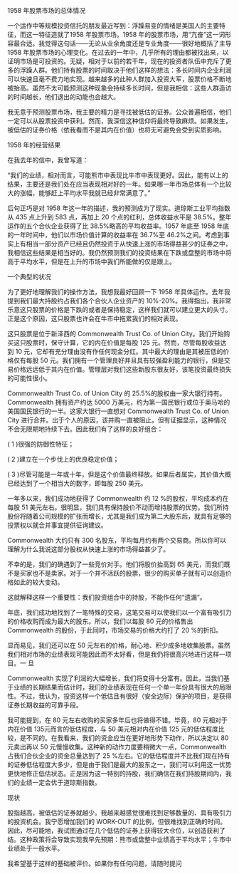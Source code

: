 1958 年股票市场的总体情况



一个运作中等规模投资信托的朋友最近写到：浮躁易变的情绪是美国人的主要特征，而这一特征造就了1958 年股票市场。1958 年的股票市场，用“亢奋”这一词形容最合适。我觉得这句话——无论从业余角度还是专业角度——很好地概括了主导 1958 年股票市场的心理变化。在过去的一年中，几乎所有的理由都被找出来，以证明市场是可投资的。无疑，相对于以前的若干年，现在的投资者队伍中充斥了更多的浮躁人群。他们持有股票的时间取决于他们这样的想法：多长时间内企业利润可以快速且毫不费力地实现。越来越多的此种人群加入投资大军，股票价格不断地被抬高。虽然不太可能预测这种现象会持续多长时间，但是我相信：这些人群造访的时间越长，他们退出的动能也会越大。



我无意于预测股票市场，我主要的精力是寻找被低估的证券。公众普遍相信，他们一定可以从股票投资中获利。然而，我深信这种信仰将最终导致麻烦。如果发生，被低估的证券价格（依我看而不是其内在价值）也将无可避免会受到实质影响。



1958 年的经营结果



在我去年的信中，我曾写道：

“我们的业绩，相对而言，可能熊市中表现比牛市中表现更好。因此，能有以上的结果，主要还是我们处在应当表现相对好的一年。如果哪一年市场总体有一个比较大的涨幅，能够赶上平均水平我就已经非常满意了。”



后句正巧是对 1958 年这一年的描述，我的预测成为了现实。道琼斯工业平均指数从 435 点上升到 583 点，再加上 20 个点的红利，总体收益水平是 38.5%。整年运作的五个合伙企业获得了比 38.5%略高的平均收益率。1957 年底至 1958 年底的一年时间中，他们以市场价值计算的收益率在 36.7%至 46.2%之间。考虑到事实上有相当一部分资产已经且仍然投资于从快速上涨的市场得益甚少的证券之中，我相信这些结果是相当好的。我仍然预测我们的投资结果在下跌或盘整的市场中将高于平均水平，但是在上升的市场中我们所能做的仅是跟上。



一个典型的状况



为了更好地理解我们的操作方法，我想我最好回顾一下 1958 年具体运作。去年我提到我们最大持股约占我们各个合伙人企业资产的 10%-20%。我得指出，我非常乐意这只股票的价格是下跌的或者是保持稳定，这样我们就可以建立更大的头寸。正是这个原因，这只股票也许会在牛市中拖累我们的相对表现。



这只股票是位于新泽西的 Commonwealth Trust Co. of Union City。我们开始购买这只股票时，保守计算，它的内在价值是每股 125 元。然而，尽管每股收益达到 10 元，它却有充分理由没有作任何现金分红。其中最大的理由是其被压低的价格仅有每股 50 元。我们拥有一个管理良好并且具有较强盈利能力的银行，但是交易价格远远低于其内在价值。管理层对我们这些新股东很友好，该笔投资最终损失的可能性很小。



Commonwealth Trust Co. of Union City 的 25.5%的股权由一家大银行持有。Commonwealth 拥有资产约达 5000 万美元，约为第一国民银行或位于奥马哈的美国国民银行的一半。这家大银行一直想对 Commonwealth Trust Co. of Union City 进行合并。出于个人的原因，该并购一直被阻止。但有证据显示，这种情况不会无限期地持续下去。因此我们有了这样的良好组合：



( 1 )很强的防御性特征；

( 2 )建立在一个步伐上的优良稳定价值；

 ( 3 )尽管可能是一年或十年，但是这个价值最终释放。如果后者属实，其价值大概已经达到了一个相当大的数字，即每股 250 美元。



一年多以来，我们成功地获得了 Commonwealth 约 12 %的股权，平均成本约在每股 51 美元左右。很明显，我们具有保持股价不动而增持股票的优势。我们所持股份将随着公司规模的扩张而增长，尤其是我们成为第二大股东后，就具有足够的投票权以就合并事宜提供征询建议。



Commonwealth 大约只有 300 名股东，平均每月约有两个交易商。所以你可以理解为什么我说这部分股权从快速上涨的市场得益甚少了。



不幸的是，我们的确遇到了一些竞价对手。他们将股价抬高到 65 美元，而我们既不是买家也不是卖家。对于一个并不活跃的股票，很少的购买单子就有可以创造价格如此的较大变动。

这就解释这样一个重要性：我们投资组合中的持股，不能作任何“遗漏”。

年底，我们成功地找到了一笔特殊的交易，这笔交易可以使我们以一个富有吸引力的价格收购而成为最大的股东。所以，我们以每股 80 元的价格售出 Commonwealth 的股份，于此同时，市场交易的价格大约打了 20 %的折扣。



显而易见，我们还可以在 50 元左右的价格，耐心地、积少成多地收集股票。虽然我们相对市场的业绩表现可能因此而不太好看，但是我仍将很高兴地进行这样一项目。一 旦

Commonwealth 实现了利润的大幅增长，我们将变得十分富有。因此，当我们基于业绩的长期结果而估计时，我们的业绩表现在任何一个单一年份具有很大的局限性。不过，我认为，投资这样一个低估且有很好（安全边际）保护的项目，是获得证券长期收益的可靠手段。



我可能提到，在 80 元左右收购的买家多年后也将做得不错。毕竟，80 元相对于内在价值 135元而言的低估程度，与 50 美元相对内在价值 125 元的低估程度比较，是不同的。在我看来，我们的资金应当在更好地形势下动作，所以决定以 80 元卖出再以 50 元慢慢收集。这种新的动作力度要稍微大一点，Commonwealth 占我们合伙企业的资金总量达到了 25 %左右。它的低估程度并不比我们现在持有的证券低估程度大多少，但是由于我们是最大的股东之一，我们可以利用这一优势更快地修正低估状态。正是因为这一特别的持股，我们确信在我们持股期间内，我们的业绩一定会优于道琼斯指数。



现状



股指越高，被低估的证券就越少。我越来越感觉很难找到足够数量的、具有吸引力的投资机会。我宁愿增加我们的 WORK-OUT 的比例，但很难找到正确的时间。因此，尽可能地，我试图通过在几个低估的证券上获得较大仓位，以创造获利了结。这种政策将会导致实现我早先预期：熊市或盘整中业绩高于平均水平；牛市中业绩处于一般水平。



我希望基于这样的基础被评价。如果你有任何问题，请随时提问